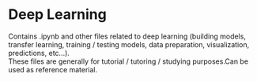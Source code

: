 # Deep Learning
Contains .ipynb and other files related to deep learning (building models, transfer learning, training / testing models, data preparation, visualization, predictions, etc...). <br />
These files are generally for tutorial / tutoring / studying purposes.Can be used as reference material.
